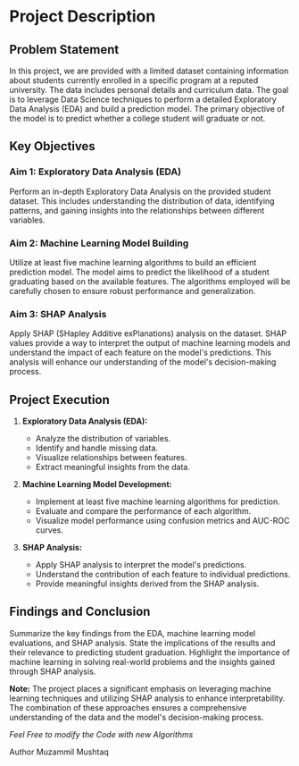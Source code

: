 # Project Description

## Problem Statement

In this project, we are provided with a limited dataset containing information about students currently enrolled in a specific program at a reputed university. The data includes personal details and curriculum data. The goal is to leverage Data Science techniques to perform a detailed Exploratory Data Analysis (EDA) and build a prediction model. The primary objective of the model is to predict whether a college student will graduate or not.

## Key Objectives

### Aim 1: Exploratory Data Analysis (EDA)
Perform an in-depth Exploratory Data Analysis on the provided student dataset. This includes understanding the distribution of data, identifying patterns, and gaining insights into the relationships between different variables.

### Aim 2: Machine Learning Model Building
Utilize at least five machine learning algorithms to build an efficient prediction model. The model aims to predict the likelihood of a student graduating based on the available features. The algorithms employed will be carefully chosen to ensure robust performance and generalization.

### Aim 3: SHAP Analysis
Apply SHAP (SHapley Additive exPlanations) analysis on the dataset. SHAP values provide a way to interpret the output of machine learning models and understand the impact of each feature on the model's predictions. This analysis will enhance our understanding of the model's decision-making process.

## Project Execution

1. **Exploratory Data Analysis (EDA):**
   - Analyze the distribution of variables.
   - Identify and handle missing data.
   - Visualize relationships between features.
   - Extract meaningful insights from the data.

2. **Machine Learning Model Development:**
   - Implement at least five machine learning algorithms for prediction.
   - Evaluate and compare the performance of each algorithm.
   - Visualize model performance using confusion metrics and AUC-ROC curves.

3. **SHAP Analysis:**
   - Apply SHAP analysis to interpret the model's predictions.
   - Understand the contribution of each feature to individual predictions.
   - Provide meaningful insights derived from the SHAP analysis.

## Findings and Conclusion

Summarize the key findings from the EDA, machine learning model evaluations, and SHAP analysis. State the implications of the results and their relevance to predicting student graduation. Highlight the importance of machine learning in solving real-world problems and the insights gained through SHAP analysis.

**Note:** The project places a significant emphasis on leveraging machine learning techniques and utilizing SHAP analysis to enhance interpretability. The combination of these approaches ensures a comprehensive understanding of the data and the model's decision-making process. 

*Feel Free to modify the Code with new Algorithms*

Author
Muzammil Mushtaq
